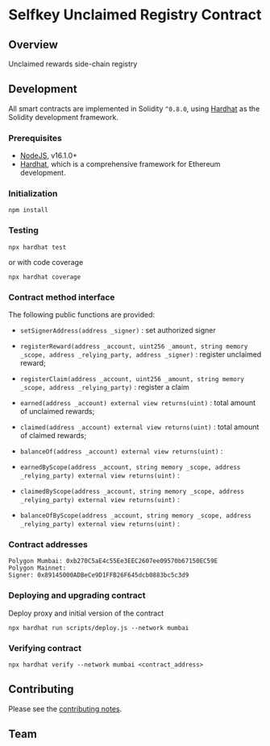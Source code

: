 # Selfkey Unclaimed Registry Contract

## Overview
Unclaimed rewards side-chain registry

## Development

All smart contracts are implemented in Solidity `^0.8.0`, using [Hardhat](https://hardhat.org/) as the Solidity development framework.

### Prerequisites

* [NodeJS](htps://nodejs.org), v16.1.0+
* [Hardhat](https://hardhat.org/), which is a comprehensive framework for Ethereum development.

### Initialization

    npm install

### Testing

    npx hardhat test

or with code coverage

    npx hardhat coverage


### Contract method interface

The following public functions are provided:

* `setSignerAddress(address _signer)` : set authorized signer
* `registerReward(address _account, uint256 _amount, string memory _scope, address _relying_party, address _signer)` : register unclaimed reward;
* `registerClaim(address _account, uint256 _amount, string memory _scope, address _relying_party)` : register a claim

* `earned(address _account) external view returns(uint)` : total amount of unclaimed rewards;
* `claimed(address _account) external view returns(uint)` : total amount of claimed rewards;
* `balanceOf(address _account) external view returns(uint)` :

* `earnedByScope(address _account, string memory _scope, address _relying_party) external view returns(uint)` :
* `claimedByScope(address _account, string memory _scope, address _relying_party) external view returns(uint)` :
* `balanceOfByScope(address _account, string memory _scope, address _relying_party) external view returns(uint)` :


### Contract addresses

```
Polygon Mumbai: 0xb270C5aE4c55Ee3EEC2607ee09570b67150EC59E
Polygon Mainnet:
Signer: 0x89145000ADBeCe9D1FFB26F645dcb0883bc5c3d9
```

### Deploying and upgrading contract

Deploy proxy and initial version of the contract
```
npx hardhat run scripts/deploy.js --network mumbai
```

### Verifying contract

```
npx hardhat verify --network mumbai <contract_address>
```

## Contributing

Please see the [contributing notes](CONTRIBUTING.md).


## Team
